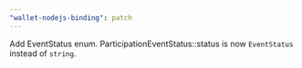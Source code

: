 ```yaml
---
"wallet-nodejs-binding": patch
---
```


Add EventStatus enum.
ParticipationEventStatus::status is now `EventStatus` instead of `string`.

